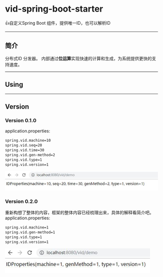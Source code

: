 # vid-spring-boot-starter
👍自定义Spring Boot 组件，提供唯一ID，也可以解析ID

<hr>

## 简介
分布式ID 分发器。
内部通过**位运算**实现快速的计算和生成，为系统提供更快的支持速度。

<hr>

## Using

<hr>

## Version

### Version 0.1.0
application.properties:
```
spring.vid.machine=10
spring.vid.seq=20
spring.vid.time=30
spring.vid.gen-method=2
spring.vid.type=1
spring.vid.version=1
```
![0.1.0-1.jps](/images/0.1.0-1.jpg)

### Version 0.2.0
重新构想了整体的内容，框架的整体内容已经梳理出来，具体的解释看简介吧。
application.properties:
```
spring.vid.machine=1
spring.vid.gen-method=1
spring.vid.type=1
spring.vid.version=1
```
![0.1.0-1.jps](/images/0.2.0-1.jpg)
